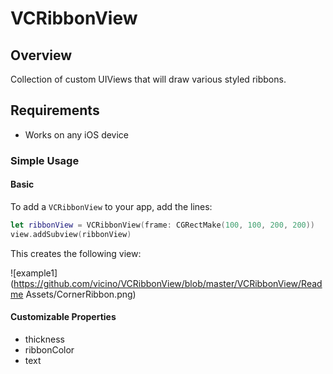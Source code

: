 # VCRibbonView

## Overview

Collection of custom UIViews that will draw various styled ribbons.

## Requirements
* Works on any iOS device

### Simple Usage

#### Basic
To add a `VCRibbonView` to your app, add the lines:

```swift
let ribbonView = VCRibbonView(frame: CGRectMake(100, 100, 200, 200))
view.addSubview(ribbonView)
```

This creates the following view:

![example1](https://github.com/vicino/VCRibbonView/blob/master/VCRibbonView/Readme Assets/CornerRibbon.png)

#### Customizable Properties

- thickness
- ribbonColor
- text
